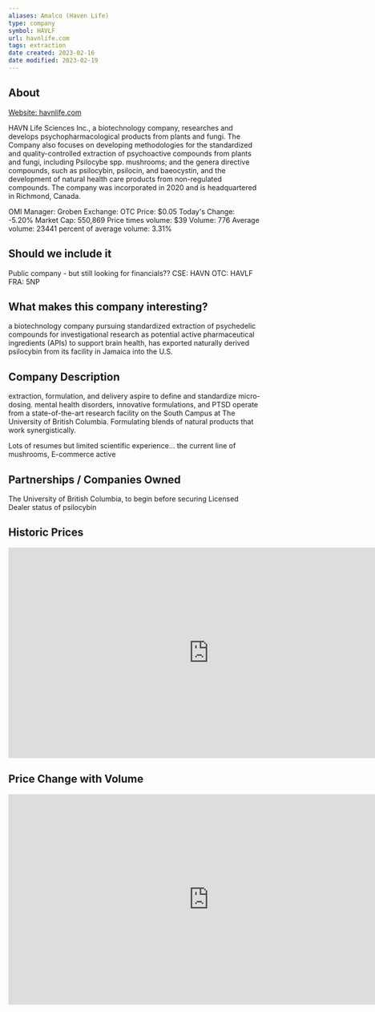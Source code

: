 ```yaml
---
aliases: Amalco (Haven Life)
type: company
symbol: HAVLF
url: havnlife.com
tags: extraction
date created: 2023-02-16
date modified: 2023-02-19
---
```


## About

[Website: havnlife.com](https://havnlife.com)

HAVN Life Sciences Inc., a biotechnology company, researches and develops psychopharmacological products from plants and fungi. The Company also focuses on developing methodologies for the standardized and quality-controlled extraction of psychoactive compounds from plants and fungi, including Psilocybe spp. mushrooms; and the genera directive compounds, such as psilocybin, psilocin, and baeocystin, and the development of natural health care products from non-regulated compounds. The company was incorporated in 2020 and is headquartered in Richmond, Canada.

OMI Manager: Groben
Exchange: OTC
Price: $0.05
Today's Change: -5.20%
Market Cap: 550,869
Price times volume: $39
Volume: 776
Average volume: 23441
percent of average volume: 3.31%

## Should we include it

Public company - but still looking for financials?? CSE: HAVN OTC: HAVLF FRA: 5NP

## What makes this company interesting?

a biotechnology company pursuing standardized extraction of psychedelic compounds for investigational research as potential active pharmaceutical ingredients (APIs) to support brain health, has exported naturally derived psilocybin from its facility in Jamaica into the U.S.

## Company Description

extraction, formulation, and delivery aspire to define and standardize micro-dosing. mental health disorders, innovative formulations, and PTSD operate from a state-of-the-art research facility on the South Campus at The University of British Columbia. Formulating blends of natural products that work synergistically.

Lots of resumes but limited scientific experience...
the current line of mushrooms, E-commerce active

## Partnerships / Companies Owned

The University of British Columbia, to begin before securing Licensed Dealer status of psilocybin

## Historic Prices

<iframe frameBorder='0' scrolling='no' width='800' height='420' src='https://api.stockdio.com/visualization/financial/charts/v1/HistoricalPrices?app-key=23E25A5003684941B2C6A255BA5F0930&stockExchange=OTCMKTS&symbol=HAVLF&dividends=true&splits=true&palette=Financial-Light'></iframe>


## Price Change with Volume

<iframe frameBorder='0' scrolling='no' width='800' height='420' src='https://api.stockdio.com/visualization/financial/charts/v1/PricesChange?app-key=23E25A5003684941B2C6A255BA5F0930&stockExchange=OTCMKTS&symbol=HAVLF&addVolume=true&palette=Financial-Light'></iframe>